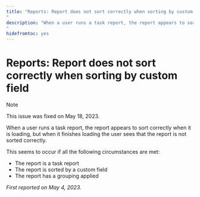```yaml
---
title: "Reports: Report does not sort correctly when sorting by custom field
"
description: "When a user runs a task report, the report appears to sort correctly when it is loading, but when it finishes loading the user sees that the report is not sorted correctly. 
"
hidefromtoc: yes
---
```


# Reports: Report does not sort correctly when sorting by custom field

>[!NOTE]
>
>This issue was fixed on May 18, 2023.

When a user runs a task report, the report appears to sort correctly when it is loading, but when it finishes loading the user sees that the report is not sorted correctly. 

This seems to occur if all the following circumstances are met:

* The report is a task report
* The report is sorted by a custom field
* The report has a grouping applied

_First reported on May 4, 2023._

                    